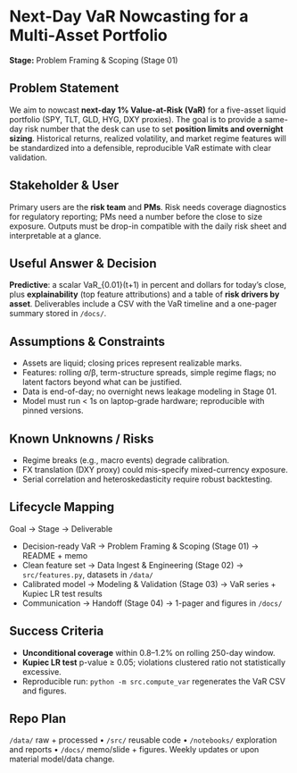 # Next-Day VaR Nowcasting for a Multi-Asset Portfolio
**Stage:** Problem Framing & Scoping (Stage 01)

## Problem Statement
We aim to nowcast **next-day 1% Value-at-Risk (VaR)** for a five-asset liquid portfolio (SPY, TLT, GLD, HYG, DXY proxies). The goal is to provide a same-day risk number that the desk can use to set **position limits and overnight sizing**. Historical returns, realized volatility, and market regime features will be standardized into a defensible, reproducible VaR estimate with clear validation.

## Stakeholder & User
Primary users are the **risk team** and **PMs**. Risk needs coverage diagnostics for regulatory reporting; PMs need a number before the close to size exposure. Outputs must be drop-in compatible with the daily risk sheet and interpretable at a glance.

## Useful Answer & Decision
**Predictive**: a scalar VaR_{0.01}(t+1) in percent and dollars for today’s close, plus **explainability** (top feature attributions) and a table of **risk drivers by asset**. Deliverables include a CSV with the VaR timeline and a one-pager summary stored in `/docs/`.

## Assumptions & Constraints
- Assets are liquid; closing prices represent realizable marks.
- Features: rolling σ/β, term-structure spreads, simple regime flags; no latent factors beyond what can be justified.
- Data is end-of-day; no overnight news leakage modeling in Stage 01.
- Model must run < 1s on laptop-grade hardware; reproducible with pinned versions.

## Known Unknowns / Risks
- Regime breaks (e.g., macro events) degrade calibration.
- FX translation (DXY proxy) could mis-specify mixed-currency exposure.
- Serial correlation and heteroskedasticity require robust backtesting.

## Lifecycle Mapping
Goal → Stage → Deliverable  
- Decision-ready VaR → Problem Framing & Scoping (Stage 01) → README + memo  
- Clean feature set → Data Ingest & Engineering (Stage 02) → `src/features.py`, datasets in `/data/`  
- Calibrated model → Modeling & Validation (Stage 03) → VaR series + Kupiec LR test results  
- Communication → Handoff (Stage 04) → 1-pager and figures in `/docs/`

## Success Criteria
- **Unconditional coverage** within 0.8–1.2% on rolling 250-day window.
- **Kupiec LR test** p-value ≥ 0.05; violations clustered ratio not statistically excessive.
- Reproducible run: `python -m src.compute_var` regenerates the VaR CSV and figures.

## Repo Plan
`/data/` raw + processed • `/src/` reusable code • `/notebooks/` exploration and reports • `/docs/` memo/slide + figures. Weekly updates or upon material model/data change.
